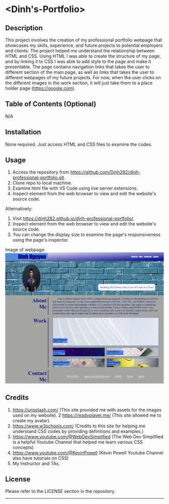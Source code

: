 # <Dinh's-Portfolio>

## Description

This project involves the creation of my professional portfolio webpage that showcases my skills, experience, and future 
projects to potential employers and clients. The project helped me understand the relationship between HTML and CSS. Using HTML
I was able to create the structure of my page, and by linking it to CSS I was able to add style to the page and make it presentable. 
The page contains navigation links that takes the user to different section of the main page, as well as links that takes the user to 
different webpages of my future projects. For now, when the user clicks on the different images in the work section, it will just take them 
to a place holder page (https://google.com).


## Table of Contents (Optional)

N/A

## Installation

None required. Just access HTML and CSS files to examine the codes.

## Usage

1. Access the repository from https://github.com/Dinh282/dinh-professional-portfolio.git. 
2. Clone repo to local machine.
3. Examine html file with VS Code using live server extensions. 
4. Inspect element from the web browser to view and edit the website's source code.

Alternatively:
1. Visit https://dinh282.github.io/dinh-professional-portfolio/.
2. Inspect element from the web browser to view and edit the website's source code.
3. You can change the display size to examine the page's responsiveness using the page's inspector.

Image of webpage:
![image of Horiseon webpage](./assets/images/dinh-professional-portfolio.png)

## Credits

1. https://unsplash.com/ (This site provided me with assets for the images used on my website).
2  https://readyplayer.me/ (This site allowed me to create my avatar).
3. https://www.w3schools.com/ (Credits to this site for helping me understand CSS codes by providing definitions and examples.)
4. https://www.youtube.com/@WebDevSimplified (The Web Dev Simplified is a helpful Youtube Channel that helped me learn various CSS concepts)
5. https://www.youtube.com/@KevinPowell (Kevin Powell Youtube Channel also have tutorials on CSS)
6. My Instructor and TAs.

## License

Please refer to the LICENSE section in the repository.

---